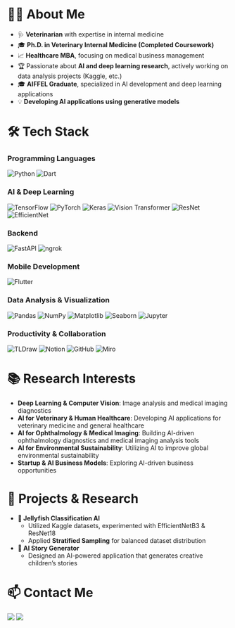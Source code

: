 # 👨‍⚕️ About Me
- 🩺 **Veterinarian** with expertise in internal medicine  
- 🎓 **Ph.D. in Veterinary Internal Medicine (Completed Coursework)**  
- 📈 **Healthcare MBA**, focusing on medical business management  
- 🏆 Passionate about **AI and deep learning research**, actively working on data analysis projects (Kaggle, etc.)  
- 🎓 **AIFFEL Graduate**, specialized in AI development and deep learning applications  
- 💡 **Developing AI applications using generative models**  

# 🛠 Tech Stack
### Programming Languages  
![Python](https://img.shields.io/badge/python-%233776AB.svg?&style=for-the-badge&logo=python&logoColor=white) 
![Dart](https://img.shields.io/badge/dart-%230175C2.svg?&style=for-the-badge&logo=dart&logoColor=white)  

### AI & Deep Learning  
![TensorFlow](https://img.shields.io/badge/tensorflow-%23FF6F00.svg?&style=for-the-badge&logo=tensorflow&logoColor=white) 
![PyTorch](https://img.shields.io/badge/pytorch-%23EE4C2C.svg?&style=for-the-badge&logo=pytorch&logoColor=white)
![Keras](https://img.shields.io/badge/keras-%23D00000.svg?&style=for-the-badge&logo=keras&logoColor=white) 
![Vision Transformer](https://img.shields.io/badge/vision_transformer-%23000000.svg?&style=for-the-badge&logo=pytorch&logoColor=white) 
![ResNet](https://img.shields.io/badge/resnet-%234B8BBE.svg?&style=for-the-badge&logo=pytorch&logoColor=white) 
![EfficientNet](https://img.shields.io/badge/efficientnet-%236DB33F.svg?&style=for-the-badge&logo=tensorflow&logoColor=white)  

### Backend  
![FastAPI](https://img.shields.io/badge/fastapi-%23009688.svg?&style=for-the-badge&logo=fastapi&logoColor=white) 
![ngrok](https://img.shields.io/badge/ngrok-%232084FF.svg?&style=for-the-badge&logo=ngrok&logoColor=white)  

### Mobile Development  
![Flutter](https://img.shields.io/badge/flutter-%2302569B.svg?&style=for-the-badge&logo=flutter&logoColor=white)  

### Data Analysis & Visualization  
![Pandas](https://img.shields.io/badge/pandas-%23150458.svg?&style=for-the-badge&logo=pandas&logoColor=white) 
![NumPy](https://img.shields.io/badge/numpy-%23013243.svg?&style=for-the-badge&logo=numpy&logoColor=white) 
![Matplotlib](https://img.shields.io/badge/matplotlib-%231F77B4.svg?&style=for-the-badge&logo=plotly&logoColor=white) 
![Seaborn](https://img.shields.io/badge/seaborn-%234B0082.svg?&style=for-the-badge&logo=python&logoColor=white) 
![Jupyter](https://img.shields.io/badge/jupyter-%23F37626.svg?&style=for-the-badge&logo=jupyter&logoColor=white)  

### Productivity & Collaboration  
![TLDraw](https://img.shields.io/badge/tldraw-%23000000.svg?&style=for-the-badge&logo=tldraw&logoColor=white) 
![Notion](https://img.shields.io/badge/notion-%23000000.svg?&style=for-the-badge&logo=notion&logoColor=white) 
![GitHub](https://img.shields.io/badge/github-%23121011.svg?&style=for-the-badge&logo=github&logoColor=white) 
![Miro](https://img.shields.io/badge/miro-%23FFD02F.svg?&style=for-the-badge&logo=miro&logoColor=black)  

# 📚 Research Interests
- **Deep Learning & Computer Vision**: Image analysis and medical imaging diagnostics  
- **AI for Veterinary & Human Healthcare**: Developing AI applications for veterinary medicine and general healthcare  
- **AI for Ophthalmology & Medical Imaging**: Building AI-driven ophthalmology diagnostics and medical imaging analysis tools  
- **AI for Environmental Sustainability**: Utilizing AI to improve global environmental sustainability  
- **Startup & AI Business Models**: Exploring AI-driven business opportunities  

# 🚀 Projects & Research
- **🦑 Jellyfish Classification AI**  
  - Utilized Kaggle datasets, experimented with EfficientNetB3 & ResNet18  
  - Applied **Stratified Sampling** for balanced dataset distribution  
- **📖 AI Story Generator**  
  - Designed an AI-powered application that generates creative children’s stories  

# 📫 Contact Me  
<img src="https://img.shields.io/badge/strauss2327@gmail.com-D14836?style=for-the-badge&logo=gmail&logoColor=white" />  [<img src="https://img.shields.io/badge/linkedin-%230A66C2.svg?&style=for-the-badge&logo=linkedin&logoColor=white" />](https://www.linkedin.com/in/woochan-kim-bb0609187)  



<!--
**chanxxw/chanxxw** is a ✨ _special_ ✨ repository because its `README.md` (this file) appears on your GitHub profile.

Here are some ideas to get you started:
https://github.com/danmadeira/simple-icon-badges - 아이콘 참고 링크
- 🔭 I’m currently working on ...
- 🌱 I’m currently learning ...
- 👯 I’m looking to collaborate on ...
- 🤔 I’m looking for help with ...
- 💬 Ask me about ...
- 📫 How to reach me: ...
- 😄 Pronouns: ...
- ⚡ Fun fact: ...
-->
